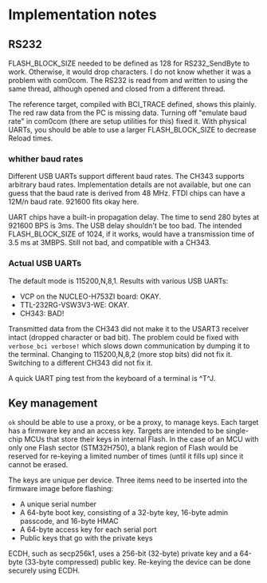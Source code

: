 # Implementation notes

## RS232
FLASH_BLOCK_SIZE needed to be defined as 128 for RS232_SendByte to work. Otherwise, it would drop characters.
I do not know whether it was a problem with com0com.
The RS232 is read from and written to using the same thread, although opened and closed from a different thread.

The reference target, compiled with BCI_TRACE defined, shows this plainly. The red raw data from the PC is missing data.
Turning off "emulate baud rate" in com0com (there are setup utilities for this) fixed it.
With physical UARTs, you should be able to use a larger FLASH_BLOCK_SIZE to decrease Reload times.

### whither baud rates

Different USB UARTs support different baud rates. The CH343 supports arbitrary baud rates.
Implementation details are not available, but one can guess that the baud rate is derived from 48 MHz.
FTDI chips can have a 12M/n baud rate. 921600 fits okay here.

UART chips have a built-in propagation delay. The time to send 280 bytes at 921600 BPS is 3ms.
The USB delay shouldn't be too bad.
The intended FLASH_BLOCK_SIZE of 1024, if it works, would have a transmission time of 3.5 ms at 3MBPS.
Still not bad, and compatible with a CH343.

### Actual USB UARTs

The default mode is 115200,N,8,1. Results with various USB UARTs:

- VCP on the NUCLEO-H753ZI board: OKAY.
- TTL-232RG-VSW3V3-WE: OKAY.
- CH343: BAD!

Transmitted data from the CH343 did not make it to the USART3 receiver intact (dropped character or bad bit).
The problem could be fixed with `verbose_bci verbose!` which slows down communication by dumping it to the terminal.
Changing to 115200,N,8,2 (more stop bits) did not fix it.
Switching to a different CH343 did not fix it.

A quick UART ping test from the keyboard of a terminal is ^T^J.

## Key management

`ok` should be able to use a proxy, or be a proxy, to manage keys. Each target has a firmware key and an access key.
Targets are intended to be single-chip MCUs that store their keys in internal Flash.
In the case of an MCU with only one Flash sector (STM32H750), a blank region of Flash would be reserved for
re-keying a limited number of times (until it fills up) since it cannot be erased.

The keys are unique per device. Three items need to be inserted into the firmware image before flashing:

- A unique serial number
- A 64-byte boot key, consisting of a 32-byte key, 16-byte admin passcode, and 16-byte HMAC
- A 64-byte access key for each serial port
- Public keys that go with the private keys

ECDH, such as secp256k1, uses a 256-bit (32-byte) private key and a 64-byte (33-byte compressed) public key.
Re-keying the device can be done securely using ECDH.
